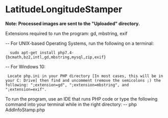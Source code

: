 # LatitudeLongitudeStamper
**Note: Processed images are sent to the "Uploaded" directory.**

Extensions required to run the program: gd, mbstring, exif

-- For UNIX-based Operating Systems, run the following on a terminal: 

      sudo apt-get install php7.4-{bcmath,bz2,intl,gd,mbstring,mysql,zip,exif}
      
-- For Windows 10:

     Locate php.ini in your PHP directory [In most cases, this will be in your C: Drive] then find and uncomment (remove the semicolons ;) the following: ";extension=gd", ";extension=mbstring", and ";extension=exif".

To run the program, use an IDE that runs PHP code or type the following command into your terminal while in the right directory:
-- php AddInfoStamp.php
